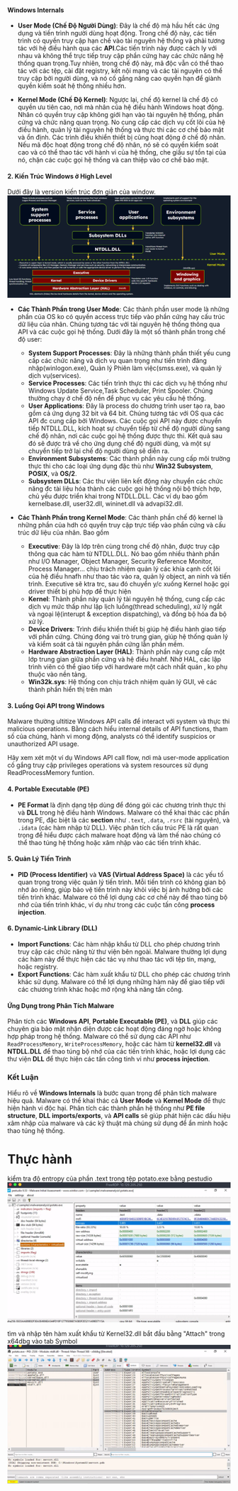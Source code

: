 
#### Windows Internals
* **User Mode (Chế Độ Người Dùng)**: Đây là chế độ mà hầu hết các ứng dụng và tiến trình người dùng hoạt động. Trong chế độ này, các tiến trình có quyền truy cập hạn chế vào tài nguyên hệ thống và phải tương tác với hệ điều hành qua các **API**.Các tiến trình này được cách ly với nhau và không thể trực tiếp truy cập phần cứng hay các chức năng hệ thống quan trọng.Tuy nhiên, trong chế độ này, mã độc vẫn có thể thao tác với các tệp, cài đặt registry, kết nội mạng và các tài nguyên có thể truy cập bởi người dùng, và nó cố gắng nâng cao quyền hạn để giành quyền kiểm soát hệ thống nhiều hơn.

* **Kernel Mode (Chế Độ Kernel)**: Ngược lại, chế độ kernel là chế độ có quyền ưu tiên cao, nơi mà nhân của hệ điều hành Windows hoạt động. Nhân có quyền truy cập không giới hạn vào tài nguyên hệ thống, phần cứng và chức năng quan trọng. No cung cấp các dịch vụ cốt lõi của hệ điều hành, quản lý tài nguyên hệ thống và thực thi các cơ chế bảo mật và ổn định. Các trình điều khiển thiết bị cũng hoạt động ở chế độ nhân. Nếu mã độc hoạt động trong chế độ nhân, nó sẽ có quyền kiểm soát cao và có thể thao tác với hành vi của hệ thống, che giấu sự tồn tại của nó, chặn các cuộc gọi hệ thống và can thiệp vào cơ chế bảo mật.

#### 2. **Kiến Trúc Windows ở High Level**
Dưới đây là version kiến trúc đơn giản của window.
![alt text](image-4.png)
* **Các Thành Phần trong User Mode**:
Các thành phần user mode là những phần của OS ko có quyền access trực tiếp vào phần cứng hay cấu trúc dữ liệu của nhân. Chúng tương tác với tài nguyên hệ thống thông qua API và các cuộc gọi hệ thống. Dưới đây là một số thành phần trong chế độ user:
  * **System Support Processes**:  Đây là những thành phần thiết yếu cung cấp các chức năng và dịch vụ quan trọng như tiến trình đăng nhập(winlogon.exe), Quản lý Phiên làm việc(smss.exe), và quản lý dịch vụ(services).
  * **Service Processes**: Các tiến trình thực thi các dịch vụ hệ thống như Windows Update Service,Task Scheduler, Print Spooler. Chúng thường chạy ở chế độ nền để phục vụ các yêu cầu hệ thống.
  * **User Applications**: Đây là process do chương trình user tạo ra, bao gồm cả ứng dụng 32 bit và 64 bit. Chúng tương tác với OS qua các API đc cung cấp bởi Windows. Các cuộc gọi API này được chuyển tiếp NTDLL.DLL, kích hoạt sự chuyển tiếp từ chế độ người dùng sang chế độ nhân, nơi các cuộc gọi hệ thống được thực thi. Kết quả sau đó sẽ được trả về cho ứng dụng chế độ người dùng, và một sự chuyển tiếp trở lại chế độ người dùng sẽ diễn ra.
  * **Environment Subsystems**: Các thành phần này cung cấp môi trường thực thi cho các loại ứng dụng đặc thù như **Win32 Subsystem**, **POSIX**, và **OS/2**.
  * **Subsystem DLLs**: Các thư viện liên kết động này chuyển các chức năng đc tài liệu hóa thành các cuộc gọi hệ thống nội bộ thích hợp, chủ yếu được triển khai trong NTDLL.DLL. Các ví dụ bao gồm kernelbase.dll, user32.dll, wininet.dll và advapi32.dll.

* **Các Thành Phần trong Kernel Mode**:
Các thành phần chế độ kernel là những phần của hdh có quyền truy cập trực tiếp vào phần cứng và cấu trúc dữ liệu của nhân. Bao gồm
  * **Executive**: Đây là lớp trên cùng trong chế độ nhân, được truy cập thông qua các hàm từ NTDLL.DLL. Nó bao gồm nhiều thành phần như I/O Manager, Object Manager, Security Reference Monitor, Process Manager… chịu trách nhiệm quản lý các khía cạnh cốt lõi của hệ điều hnafh như thao tác vào ra, quản lý object, an ninh và tiến trình. Executive sẽ ktra trc, sau đó chuyển y/c xuống Kernel hoặc gọi driver thiết bị phù hợp để thực hiện
  * **Kernel**: Thành phần này quản lý tài nguyên hệ thống, cung cấp các dịch vụ mức thấp như lập lịch luồng(thread scheduling), xử lý ngắt và ngoại lệ(interupt & exception dispatching), và đồng bộ hóa đa bộ xử lý.
  * **Device Drivers**: Trình điều khiển thiết bị giúp hệ điều hành giao tiếp với phần cứng. Chúng đóng vai trò trung gian, giúp hệ thống quản lý và kiểm soát cả tài nguyên phần cứng lẫn phần mềm.
  * **Hardware Abstraction Layer (HAL)**: Thành phần này cung cấp một lớp trung gian giữa phần cứng và hệ điều hnahf. Nhờ HAL, các lập trình viên có thể giao tiếp với hardware một cách nhất quán , ko phụ thuộc vào nền tảng.
  * **Win32k.sys**: Hệ thống con chịu trách nhiệm quản lý GUI, vẽ các thành phần hiển thị trên màn 

#### 3. **Luồng Gọi API trong Windows**

Malware thường ultitize Windows API calls để interact với system và thực thi malicious operations. Bằng cách hiểu internal details of API functions, tham số của chúng, hành vi mong động, analysts có thể identify suspicios or unauthorized API usage.

Hãy xem xét một ví dụ Windows API call flow, nơi mà user-mode application cố gắng truy cập privileges operations và system resources sử dụng ReadProcessMemory funtion.

#### 4. **Portable Executable (PE)**

* **PE Format** là định dạng tệp dùng để đóng gói các chương trình thực thi và **DLL** trong hệ điều hành Windows. Malware có thể khai thác các phần trong PE, đặc biệt là các **section** như `.text`, `.data`, `.rsrc` (tài nguyên), và `.idata` (các hàm nhập từ DLL). Việc phân tích cấu trúc PE là rất quan trọng để hiểu được cách malware hoạt động và làm thế nào chúng có thể thao túng hệ thống hoặc xâm nhập vào các tiến trình khác.

#### 5. **Quản Lý Tiến Trình**

* **PID (Process Identifier)** và **VAS (Virtual Address Space)** là các yếu tố quan trọng trong việc quản lý tiến trình. Mỗi tiến trình có không gian bộ nhớ ảo riêng, giúp bảo vệ tiến trình này khỏi việc bị ảnh hưởng bởi các tiến trình khác. Malware có thể lợi dụng các cơ chế này để thao túng bộ nhớ của tiến trình khác, ví dụ như trong các cuộc tấn công **process injection**.

#### 6. **Dynamic-Link Library (DLL)**

* **Import Functions**: Các hàm nhập khẩu từ DLL cho phép chương trình truy cập các chức năng từ thư viện bên ngoài. Malware thường lợi dụng các hàm này để thực hiện các tác vụ như thao tác với tệp tin, mạng, hoặc registry.
* **Export Functions**: Các hàm xuất khẩu từ DLL cho phép các chương trình khác sử dụng. Malware có thể lợi dụng những hàm này để giao tiếp với các chương trình khác hoặc mở rộng khả năng tấn công.

#### **Ứng Dụng trong Phân Tích Malware**

Phân tích các **Windows API**, **Portable Executable (PE)**, và **DLL** giúp các chuyên gia bảo mật nhận diện được các hoạt động đáng ngờ hoặc không hợp pháp trong hệ thống. Malware có thể sử dụng các API như `ReadProcessMemory`, `WriteProcessMemory`, hoặc các hàm từ **kernel32.dll** và **NTDLL.DLL** để thao túng bộ nhớ của các tiến trình khác, hoặc lợi dụng các thư viện **DLL** để thực hiện các tấn công tinh vi như **process injection**.

### **Kết Luận**

Hiểu rõ về **Windows Internals** là bước quan trọng để phân tích malware hiệu quả. Malware có thể khai thác cả **User Mode** và **Kernel Mode** để thực hiện hành vi độc hại. Phân tích các thành phần hệ thống như **PE file structure**, **DLL imports/exports**, và **API calls** sẽ giúp phát hiện các dấu hiệu xâm nhập của malware và các kỹ thuật mà chúng sử dụng để ẩn mình hoặc thao túng hệ thống.
# Thực hành
 kiểm tra độ entropy của phần .text trong tệp potato.exe bằng pestudio
 ![alt text](image.png)

 tìm và nhập tên hàm xuất khẩu từ Kernel32.dll bắt đầu bằng "Attach" trong x64dbg
 vào tab Symbol
 ![alt text](image-1.png)